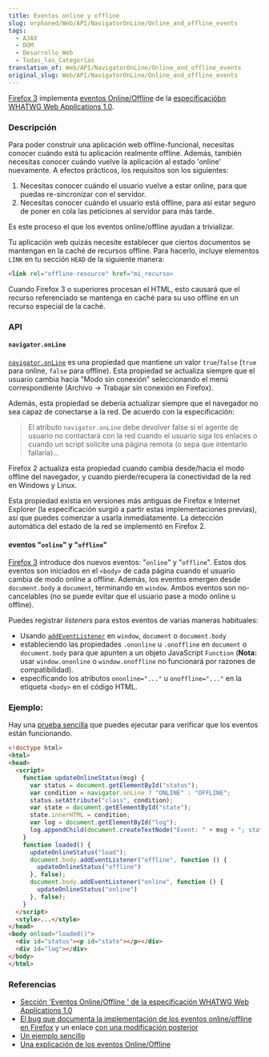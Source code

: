 ```yaml
---
title: Eventos online y offline
slug: orphaned/Web/API/NavigatorOnLine/Online_and_offline_events
tags:
  - AJAX
  - DOM
  - Desarrollo_Web
  - Todas_las_Categorías
translation_of: Web/API/NavigatorOnLine/Online_and_offline_events
original_slug: Web/API/NavigatorOnLine/Online_and_offline_events
---
```


[Firefox 3](/es/Firefox_3_para_desarrolladores) implementa [eventos Online/Offline](http://www.whatwg.org/specs/web-apps/current-work/#offline) de la [especificacióbn WHATWG Web Applications 1.0](http://www.whatwg.org/specs/web-apps/current-work/).

### Descripción

Para poder construir una aplicación web offline-funcional, necesitas conocer cuándo está tu aplicación realmente offline. Además, también necesitas conocer cuándo vuelve la aplicación al estado 'online' nuevamente. A efectos prácticos, los requisitos son los siguientes:

1. Necesitas conocer cuándo el usuario vuelve a estar online, para que puedas re-sincronizar con el servidor.
2. Necesitas conocer cuándo el usuario está offline, para así estar seguro de poner en cola las peticiones al servidor para más tarde.

Es este proceso el que los eventos online/offline ayudan a trivializar.

Tu aplicación web quizás necesite establecer que ciertos documentos se mantengan en la caché de recursos offline. Para hacerlo, incluye elementos `LINK` en tu sección `HEAD` de la siguiente manera:

```html
<link rel="offline-resource" href="mi_recurso>
```

Cuando Firefox 3 o superiores procesan el HTML, esto causará que el recurso referenciado se mantenga en caché para su uso offline en un recurso especial de la caché.

### API

#### `navigator.onLine`

[`navigator.onLine`](/es/DOM/window.navigator.onLine) es una propiedad que mantiene un valor `true`/`false` (`true` para online, `false` para offline). Esta propiedad se actualiza siempre que el usuario cambia hacia "Modo sin conexión" seleccionando el menú correspondiente (Archivo -> Trabajar sin conexión en Firefox).

Además, esta propiedad se debería actualizar siempre que el navegador no sea capaz de conectarse a la red. De acuerdo con la especificación:

> El atributo `navigator.onLine` debe devolver false si el agente de usuario no contactará con la red cuando el usuario siga los enlaces o cuando un script solicite una página remota (o sepa que intentarlo fallaría)...

Firefox 2 actualiza esta propiedad cuando cambia desde/hacia el modo offline del navegador, y cuando pierde/recupera la conectividad de la red en Windows y Linux.

Esta propiedad existía en versiones más antiguas de Firefox e Internet Explorer (la especificación surgió a partir estas implementaciones previas), así que puedes comenzar a usarla inmediatamente. La detección automática del estado de la red se implementó en Firefox 2.

#### eventos "`online`" y "`offline`"

[Firefox 3](/es/Firefox_3_para_desarrolladores) introduce dos nuevos eventos: "`online`" y "`offline`". Estos dos eventos son iniciados en el `<body>` de cada página cuando el usuario cambia de modo online a offline. Además, los eventos emergen desde `document.body` a `document`, terminando en `window`. Ambos eventos son no-cancelables (no se puede evitar que el usuario pase a modo online u offline).

Puedes registrar _listeners_ para estos eventos de varias maneras habituales:

- Usando [`addEventListener`](/es/DOM/element.addEventListener) en `window`, `document` o `document.body`
- estableciendo las propiedades `.ononline` u `.onoffline` en `document` o `document.body` para que apunten a un objeto JavaScript `Function` (**Nota:** usar `window.ononline` o `window.onoffline` no funcionará por razones de compatibilidad).
- especificando los atributos `ononline="..."` u `onoffline="..."` en la etiqueta `<body>` en el código HTML.

### Ejemplo:

Hay una [prueba sencilla](https://bugzilla.mozilla.org/attachment.cgi?id=220609) que puedes ejecutar para verificar que los eventos están funcionando.

```html
<!doctype html>
<html>
<head>
  <script>
    function updateOnlineStatus(msg) {
      var status = document.getElementById("status");
      var condition = navigator.onLine ? "ONLINE" : "OFFLINE";
      status.setAttribute("class", condition);
      var state = document.getElementById("state");
      state.innerHTML = condition;
      var log = document.getElementById("log");
      log.appendChild(document.createTextNode("Event: " + msg + "; status=" + condition + "\n"));
    }
    function loaded() {
      updateOnlineStatus("load");
      document.body.addEventListener("offline", function () {
        updateOnlineStatus("offline")
      }, false);
      document.body.addEventListener("online", function () {
        updateOnlineStatus("online")
      }, false);
    }
  </script>
  <style>...</style>
</head>
<body onload="loaded()">
  <div id="status"><p id="state"></p></div>
  <div id="log"></div>
</body>
</html>
```

### Referencias

- [Sección 'Eventos Online/Offline ' de la especificación WHATWG Web Applications 1.0](http://www.whatwg.org/specs/web-apps/current-work/#offline)
- [El bug que documenta la implementación de los eventos online/offline en Firefox](https://bugzilla.mozilla.org/show_bug.cgi?id=336359) y un enlace [con una modificación posterior](https://bugzilla.mozilla.org/show_bug.cgi?id=336682)
- [Un ejemplo sencillo](https://bugzilla.mozilla.org/attachment.cgi?id=220609)
- [Una explicación de los eventos Online/Offline](http://ejohn.org/blog/offline-events/)
